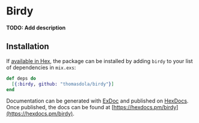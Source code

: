 # Birdy

**TODO: Add description**

## Installation

If [available in Hex](https://hex.pm/docs/publish), the package can be installed
by adding `birdy` to your list of dependencies in `mix.exs`:

```elixir
def deps do
  [{:birdy, github: "thomasdola/birdy"}]
end
```

Documentation can be generated with [ExDoc](https://github.com/elixir-lang/ex_doc)
and published on [HexDocs](https://hexdocs.pm). Once published, the docs can
be found at [https://hexdocs.pm/birdy](https://hexdocs.pm/birdy).

